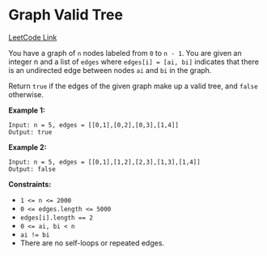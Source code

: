 # Graph Valid Tree

[LeetCode Link](https://leetcode.com/problems/graph-valid-tree/)

You have a graph of `n` nodes labeled from `0` to `n - 1`. You are given an integer n and a list of `edges` where `edges[i] = [ai, bi]` indicates that there is an undirected edge between nodes `ai` and `bi` in the graph.

Return `true` if the edges of the given graph make up a valid tree, and `false` otherwise.

**Example 1:**
```
Input: n = 5, edges = [[0,1],[0,2],[0,3],[1,4]]
Output: true
```

**Example 2:**
```
Input: n = 5, edges = [[0,1],[1,2],[2,3],[1,3],[1,4]]
Output: false
```

**Constraints:**
- `1 <= n <= 2000`
- `0 <= edges.length <= 5000`
- `edges[i].length == 2`
- `0 <= ai, bi < n`
- `ai != bi`
- There are no self-loops or repeated edges.
